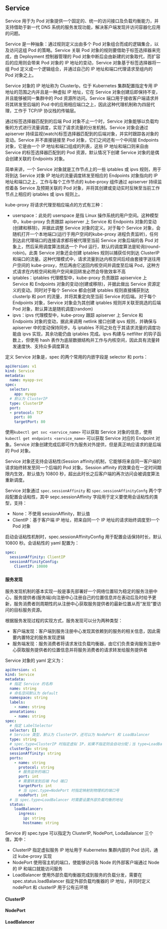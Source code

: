 ## Service

Service 用于为 Pod 对象提供一个固定的、统一的访问接口及负载均衡能力，并支持借助于新一代 DNS 系统的服务发现功能，解决客户端发现并访问容器化应用的问题。

Service 是一种抽象：通过规则定义出由多个 Pod 对象组合而成的逻辑集合，以及访问这组 Pod 的策略。Service 关联 Pod 对象的规则要借助于标签选择器来完成，由 Deployment 控制器管理的 Pod 对象中断后会由新建的对象取代，而扩容后的应用则会带来 Pod 对象的 IP 地址的变动，Service 对象基于标签选择器将一组 Pod 定义成一个逻辑组合，并通过自己的 IP 地址和端口代理请求至组内的 Pod 对象之上。

Service 对象的 IP 地址称为 ClusterIp，位于 Kubernetes 集群配置指定专用 IP 地址的范围之内并且是一种虚拟 IP 地址，它在 Service 对象创建后即保持不变，并且能够被同一集群中的 Pod 资源所访问。Service 端口用于接收客户端请求并将其转发至后端的 Pod 中的应用相应端口之上，因此这种代理机制称为四层代理，工作于 TCP/IP 协议栈的传输层。

通过标签选择器匹配到的后端 Pod 对象不止一个时，Service 对象能够以负载均衡的方式进行流量调度，实现了请求流量的分发机制。Service 对象会通过 apiserver 持续监视(watch)标签选择器匹配到的后端对象，并实时跟踪各对象的变动。Service 并不直接链接至 Pod 对象，它们之间还有一个中间层 Endpoints 对象，它是由一个 IP 地址和端口组成的列表，这些 IP 地址和端口则来自由 Service 的标签选择器匹配到的 Pod 资源，默认情况下创建 Service 对象的是偶会创建关联的 Endpoints 对象。

简单来讲，一个 Service 对象就是工作节点上的一些 iptables 或 ipvs 规则，用于将到达 Service 对象 IP 地址的流量调度转发至相应的 Endpoints 对象指向的 IP 地址和端口之上，工作与每个工作节点的 kube-proxy 组件通过 apiserver 持续监控着各 Service 及预期关联的 Pod 对象，并将其创建或变动实时反映至当前工作节点上相应的 iptables 或 ipvs 规则上。

kube-proxy 将请求代理至相应端点的方式有三种：

- userspace：此处的 userspace 是指 Linux 操作系统的用户空间。这种模型中，kube-proxy 负责跟踪 apiserver 上 Service 和 Endpoints 对象的变动(创建和移除)，并据此调整 Service 对象的定义。对于每个 Service 对象，会随机打开一个本地端口(运行于用户空间的kube-proxy 进程负责监听)，任何到达此代理端口的连接请求都将被代理至当前 Service 对象后端的各 Pod 对象上，然后采用调度算法挑选一个 Pod 运行，默认的调度算法是轮询(round-robin)。此类 Service 对象还会创建 iptables 规则以捕获任何到达 ClusterIP 和端口的流量。这种代理模式中，请求流量到达内核空间后经由套接字送往用户空间的 kube-proxy，然后再由它送回内核空间并调度至后端 Pod，这种方式请求在内核空间和用户空间来回转发必然会导致效率不高
- iptables：iptables 代理模型中，kube-proxy 负责跟踪 apiservice 上 Service 和 Endpoints 对象的变动(创建或移除)，并据此做出 Service 资源定义的变动。同时对于每个 Service 都会创建 iptables 规则直接捕获到达 clusterIp 和 port 的流量，并将其重定向至当前 Service 的后端。对于每个 Endpoints 对象，Service 对象会为其创建 iptables 规则并关联至挑选的后端 Pod 对象，默认算法是随机调度(random)
- ipvs：ipvs 代理模型中，kube-proxy 跟踪 apiserver 上 Service 和 Endpoints 对象的变动，据此来调用 netlink 接口创建 ipvs 规则，并确保与 apiserver 中的变动保持同步。与 iptables 不同之处在于其请求流量的调度功能由  ipvs 实现，其余功能仍由 iptables 完成。ipvs 构建与 netfilter 的钩子函数上，但使用 hash 表作为底层数据结构并工作与内核空间，因此具有流量转发速度快、支持众多调度算法

定义 Service 对象是，spec 的两个常用的内嵌字段是 selector 和 ports：

```yaml
apiVersion: v1
kind: Service
metadata: 
  name: myapp-svc
spec:
  selector:
    app: myapp
  # 默认为 ClusterIP
  type: ClusterIP
  port:
  - protocol: TCP
    port: 80
    targetPort: 80
```

使用```kubectl get svc <service_name>``` 可以获取 Service 对象的信息，使用 ```kubectl get endpoints <service_name>``` 可以获取 Service 对应的 Endpoint 对象。Service 对象创建完成后即可作为服务对外提供，但是真正响应请求的是后端的 Pod 对象。

Service 对象还支持会话粘性(Session affinity)机制，它能够将来自同一客户端的请求始终转发至同一个后端的 Pod 对象。Session affinity 的效果会在一定时间期限内生效，默认值为 10800 秒，超出此时长之后客户端的再次访问会被调度算法重新调度。

Service 对象通过 ```spec.sessionAffinity``` 和 ```spec.sessionAffinityConfg``` 两个字段配置会话粘性，其中 sepc.sessionAffinity 字段用于定义要使用会话粘性的类型，支持：

- None：不使用 sessionAffinity，默认值
- ClientIP：基于客户端 IP 地址，把来自同一个 IP 地址的请求始终调度至I一个 Pod 对象

启动会话粘性机制时，spec.sessionAffinityConfig 用于配置会话保持时长，默认 10800 秒。会话粘性的 yaml 配置为：

```yaml
spec:
  sessionAffinity: ClientIP
  sessionAffinityConfig:
    ClientIP: 10800
```

### 

#### 服务发现

服务发现机制的基本实现一般是事先部署好一个网络位置较为稳定的服务注册中心，服务提供者(服务端)向注册中心注册自己的位置信息并在表动后及时给予更新，服务消费者则周期性的从注册中心获取服务提供者的最新位置从而“发现”要访问的目标服务资源。

根据服务发现过程的实现方式，服务发现可以分为两种类型：

- 客户端发现：客户端到服务注册中心发现其依赖到的服务的相关信息，因此需要内置特定的服务发现逻辑
- 服务端发现：服务消费者将请求发往负载均衡器，由它们负责查询服务注册中心获取服务提供者的位置信息并将服务消费者的请求转发给服务提供者



Service 对象的 yaml 定义为：

```yaml
apiVersion: v1
kind: Service
metadata:
  # 指定 Service 的名称
  name: string
  # 命名空间默认为 default
  namespace: string
  labels:
    - name: string
  annatations:
    - name: string
spec:
  # 指定 LabelSelector
  selector: []
  # Service 类型，默认为 ClusterIP，还可以为 NodePort 和 LoadBalancer
  type: string
  # spec.type=ClusterIP 时指定虚拟 IP，如果不指定则会自动分配；当 type=LoadBalancer 时需要指定
  clusterIp: string
  sessionAffinity: string
  ports:
    - name: string
      protocol: string
      # 服务监听的端口
      port: int
      # 需要转发到后端 Pod 端口
      targetPort: int
      # 当 spec.type=NodePort 时指定映射到物理机的端口号
      nodePort: int
  # 当 spec.type=LoadBalancer 时需要设置外部负载均衡的地址
  status:
    loadBalancer:
      ingress:
        ip: string
        hostname: string

```

Service 的 spec.type 可以指定为 ClusterIP, NodePort, LodaBalancer 三个值，其中：

- ClusterIP 指定虚拟服务 IP 地址用于 Kubernetes 集群内部的 Pod 访问，通过 kube-proxy 实现
- NodePort 使用宿主机的端口，使能够访问各 Node 的外部客户端通过 Node 的 IP 和端口就能访问服务
- LoadBalancer 使用外部负载均衡器完成到服务的负载分发，需要在 spec.status.loadBalancer 指定外部负载均衡器的 IP 地址，并同时定义 nodePort 和 clusterIP 用于公有云环境

#### ClusterIP

#### NodePort

#### LoadBalancer
